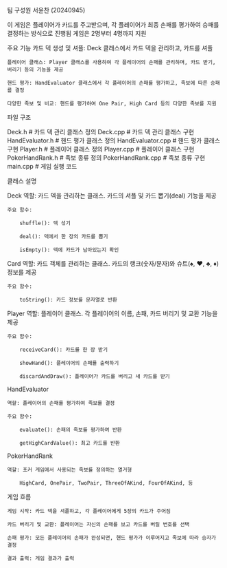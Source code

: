 팀 구성원
서윤찬 (20240945)

이 게임은 플레이어가 카드를 주고받으며, 
각 플레이어가 최종 손패를 평가하여 승패를 결정하는 방식으로 진행됨 
게임은 2명부터 4명까지 지원

주요 기능
    카드 덱 생성 및 셔플: Deck 클래스에서 카드 덱을 관리하고, 카드를 셔플

    플레이어 클래스: Player 클래스를 사용하여 각 플레이어의 손패를 관리하며, 카드 받기, 버리기 등의 기능을 제공

    핸드 평가: HandEvaluator 클래스에서 각 플레이어의 손패를 평가하고, 족보에 따른 승패를 결정

    다양한 족보 및 비교: 핸드를 평가하여 One Pair, High Card 등의 다양한 족보를 지원


파일 구조

Deck.h           # 카드 덱 관리 클래스 정의
Deck.cpp         # 카드 덱 관리 클래스 구현
HandEvaluator.h  # 핸드 평가 클래스 정의
HandEvaluator.cpp # 핸드 평가 클래스 구현
Player.h         # 플레이어 클래스 정의
Player.cpp       # 플레이어 클래스 구현
PokerHandRank.h  # 족보 종류 정의
PokerHandRank.cpp # 족보 종류 구현
main.cpp         # 게임 실행 코드

클래스 설명

Deck
    역할: 카드 덱을 관리하는 클래스. 카드의 셔플 및 카드 뽑기(deal) 기능을 제공

    주요 함수:

        shuffle(): 덱 섞기

        deal(): 덱에서 한 장의 카드를 뽑기

        isEmpty(): 덱에 카드가 남아있는지 확인

Card
    역할: 카드 객체를 관리하는 클래스. 카드의 랭크(숫자/문자)와 슈트(♠, ♥, ♣, ♦) 정보를 제공

    주요 함수:

        toString(): 카드 정보를 문자열로 반환

Player
    역할: 플레이어 클래스. 각 플레이어의 이름, 손패, 카드 버리기 및 교환 기능을 제공

    주요 함수:

        receiveCard(): 카드를 한 장 받기

        showHand(): 플레이어의 손패를 출력하기

        discardAndDraw(): 플레이어가 카드를 버리고 새 카드를 받기

HandEvaluator

    역할: 플레이어의 손패를 평가하여 족보를 결정

    주요 함수:

        evaluate(): 손패의 족보를 평가하여 반환

        getHighCardValue(): 최고 카드를 반환

PokerHandRank

    역할: 포커 게임에서 사용되는 족보를 정의하는 열거형

        HighCard, OnePair, TwoPair, ThreeOfAKind, FourOfAKind, 등

게임 흐름

    게임 시작: 카드 덱을 셔플하고, 각 플레이어에게 5장의 카드가 주어짐

    카드 버리기 및 교환: 플레이어는 자신의 손패를 보고 카드를 버릴 번호를 선택

    손패 평가: 모든 플레이어의 손패가 완성되면, 핸드 평가가 이루어지고 족보에 따라 승자가 결정

    결과 출력: 게임 결과가 출력
